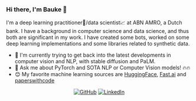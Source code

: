 ### Hi there, I'm Bauke 👋

I'm a deep learning practitioner🧠/data scientist📈 at ABN AMRO, a Dutch bank. I have a background in computer science and data science, and thus both are significant in my work. I have created some bots, worked on some deep learning implementations and some libraries related to synthetic data. 


- 🔭 I'm currently trying to get back into the latest developments in computer vision and NLP, with stable diffusion and PaLM. 
- 💬 Ask me about PyTorch and SOTA NLP or Computer Vision models! 🔥🔥
- 😊 My favorite machine learning sources are [HuggingFace](https://huggingface.co), [Fast.ai](https://www.fast.ai/) and [paperswithcode](https://paperswithcode.com)

<p align="center">
	<a href="https://github.com/Baukebrenninkmeijer"><img src="https://img.shields.io/github/followers/Baukebrenninkmeijer.svg?label=GitHub&style=social" alt="GitHub"></a>
	<a href="https://www.linkedin.com/in/bauke-brenninkmeijer-40143310b"><img src="https://img.shields.io/badge/LinkedIn--_.svg?style=social&logo=linkedin" alt="LinkedIn"></a>
</p>
